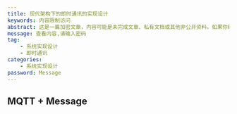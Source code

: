 ```yaml
---
title: 现代架构下的即时通讯的实现设计
keywords: 内容限制访问
abstract: 这是一篇加密文章，内容可能是未完成文章、私有文档或其他非公开资料。如果你确实想看，请与我联系。
message: 查看内容,请输入密码
tag: 
	- 系统实现设计
	- 即时通讯
categories:
	- 系统实现设计
password: Message
---
```


## MQTT + Message

